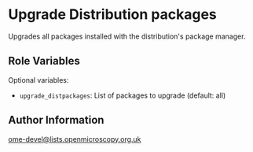 Upgrade Distribution packages
=============================

Upgrades all packages installed with the distribution's package manager.


Role Variables
--------------

Optional variables:

- `upgrade_distpackages`: List of packages to upgrade (default: all)


Author Information
------------------

ome-devel@lists.openmicroscopy.org.uk
